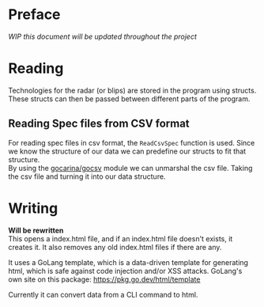 # Preface
*WIP this document will be updated throughout the project*

# Reading
Technologies for the radar (or blips) are stored in the program using structs. These structs can then be passed between different parts of the program.

## Reading Spec files from CSV format
For reading spec files in csv format, the `ReadCsvSpec` function is used. Since we know the structure of our data we can predefine our structs to fit that structure.  
By using the [gocarina/gocsv](https://github.com/gocarina/gocsv) module we can  unmarshal the csv file. Taking the csv file and turning it into our data structure.

# Writing
**Will be rewritten**  
This opens a index.html file, and if an index.html file doesn't exists, it creates it. It also removes any old index.html files if there are any.  

It uses a GoLang template, which is a data-driven template for generating html,
which is safe against code injection and/or XSS attacks.
GoLang's own site on this package: https://pkg.go.dev/html/template

Currently it can convert data from a CLI command to html.

